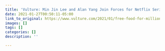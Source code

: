 ```yaml
---
title: 'Vulture: Min Jin Lee and Alan Yang Join Forces for Netflix Series'
date: 2021-01-27T00:50:11-05:00
link_to_original: https://www.vulture.com/2021/01/free-food-for-millionaires-tv-shows-netflix.html
images: []
tags: []
categories: []
description: ''

---
```

